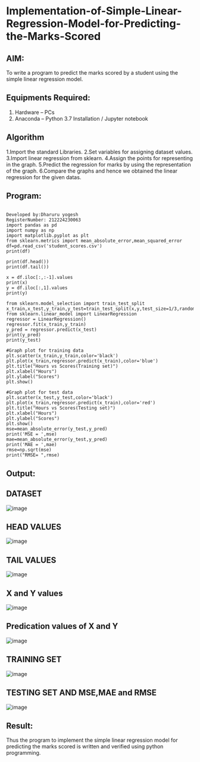 # Implementation-of-Simple-Linear-Regression-Model-for-Predicting-the-Marks-Scored

## AIM:
To write a program to predict the marks scored by a student using the simple linear regression model.

## Equipments Required:
1. Hardware – PCs
2. Anaconda – Python 3.7 Installation / Jupyter notebook

## Algorithm
1.Import the standard Libraries.
2.Set variables for assigning dataset values.
3.Import linear regression from sklearn.
4.Assign the points for representing in the graph.
5.Predict the regression for marks by using the representation of the graph.
6.Compare the graphs and hence we obtained the linear regression for the given datas. 
 

## Program:
```

Developed by:Dharuru yogesh
RegisterNumber: 212224230063
import pandas as pd
import numpy as np
import matplotlib.pyplot as plt
from sklearn.metrics import mean_absolute_error,mean_squared_error
df=pd.read_csv('student_scores.csv')
print(df)

print(df.head())
print(df.tail())

x = df.iloc[:,:-1].values
print(x)
y = df.iloc[:,1].values
print(y)

from sklearn.model_selection import train_test_split
x_train,x_test,y_train,y_test=train_test_split(x,y,test_size=1/3,random_state=0)
from sklearn.linear_model import LinearRegression
regressor = LinearRegression()
regressor.fit(x_train,y_train)
y_pred = regressor.predict(x_test)
print(y_pred)
print(y_test)

#Graph plot for training data
plt.scatter(x_train,y_train,color='black')
plt.plot(x_train,regressor.predict(x_train),color='blue')
plt.title("Hours vs Scores(Training set)")
plt.xlabel("Hours")
plt.ylabel("Scores")
plt.show()

#Graph plot for test data
plt.scatter(x_test,y_test,color='black')
plt.plot(x_train,regressor.predict(x_train),color='red')
plt.title("Hours vs Scores(Testing set)")
plt.xlabel("Hours")
plt.ylabel("Scores")
plt.show()
mse=mean_absolute_error(y_test,y_pred)
print('MSE = ',mse)
mae=mean_absolute_error(y_test,y_pred)
print('MAE = ',mae)
rmse=np.sqrt(mse)
print("RMSE= ",rmse)
```

## Output:

## DATASET
![image](https://github.com/user-attachments/assets/086152da-3dd8-4966-b11d-0b75cfe21f03)

## HEAD VALUES
![image](https://github.com/user-attachments/assets/622b828b-eba6-4aef-a6aa-22e274a4f704)

## TAIL VALUES
![image](https://github.com/user-attachments/assets/72767627-4499-4524-88e3-090b1051a565)

## X and Y values 
![image](https://github.com/user-attachments/assets/b49303b5-0a6f-4897-b8b9-4583ac7eb5e7)
## Predication values of X and Y
![image](https://github.com/user-attachments/assets/e6a1246a-7836-4dd9-8de1-8fe3595efce1)
## TRAINING SET
![image](https://github.com/user-attachments/assets/9407cc8d-ca0e-4e20-ba2b-b605a5f703cc)
## TESTING SET AND MSE,MAE and RMSE
![image](https://github.com/user-attachments/assets/b4335ae9-f9b0-4884-ab62-2fbe37e4e54a)









## Result:
Thus the program to implement the simple linear regression model for predicting the marks scored is written and verified using python programming.
